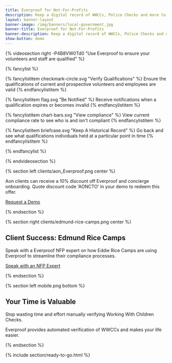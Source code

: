 ```yaml
---
title: Everproof for Not-For-Profits
description: Keep a digital record of WWCCs, Police Checks and more to reduce time spent on admin and paperwork
layout: banner-layout
banner-image: /img/banners/local-government.jpg
banner-title: Everproof for Not-For-Profits
banner-description: Keep a digital record of WWCCs, Police Checks and more to reduce time spent on admin and paperwork
show-button: demo
---
```


{% videosection right -P4B8VW0Td0 "Use Everproof to ensure your volunteers and staff are qualified" %}

{% fancylist %}

{% fancylistitem checkmark-circle.svg "Verify Qualifications" %}
Ensure the qualifications of current and prospective volunteers and employees are valid
{% endfancylistitem %}

{% fancylistitem flag.svg "Be Notified" %}
Receive notifications when a qualification expires or becomes invalid
{% endfancylistitem %}

{% fancylistitem chart-bars.svg "View compliance" %}
View current compliance rate to see who is and isn't compliant
{% endfancylistitem %}

{% fancylistitem briefcase.svg "Keep A Historical Record" %}
Go back and see what qualifications individuals held at a particular point in time
{% endfancylistitem %}

{% endfancylist %}

{% endvideosection %}

{% section left clients/aon_Everproof.png center %}

Aon clients can receive a 10% discount off Everproof and concierge onboarding. Quote discount code 'AONCTO' in your demo to redeem this offer.

<a class='button inline' href='/demo?r={{ page.url | uri_escape }}'>Request a Demo</a>

{% endsection %}

{% section right clients/edmund-rice-camps.png center %}

## Client Success: Edmund Rice Camps

Speak with a Everproof NFP expert on how Eddie Rice Camps are using Everproof to streamline their compliance processes.

<a class='button inline' href='/demo?r={{ page.url | uri_escape }}' style='width:270px'>Speak with an NFP Expert</a>

{% endsection %}

{% section left mobile.png bottom %}

## Your Time is Valuable

Stop wasting time and effort manually verifying Working With Children Checks.

Everproof provides automated verification of WWCCs and makes your life easier.



{% endsection %}

{% include section/ready-to-go.html %}

